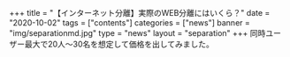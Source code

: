 +++
title = "【インターネット分離】実際のWEB分離にはいくら？"
date = "2020-10-02"
tags = ["contents"]
categories = ["news"]
banner = "img/separationmd.jpg"
type = "news"
layout = "separation"
+++
同時ユーザー最大で20人～30名を想定して価格を出してみました。